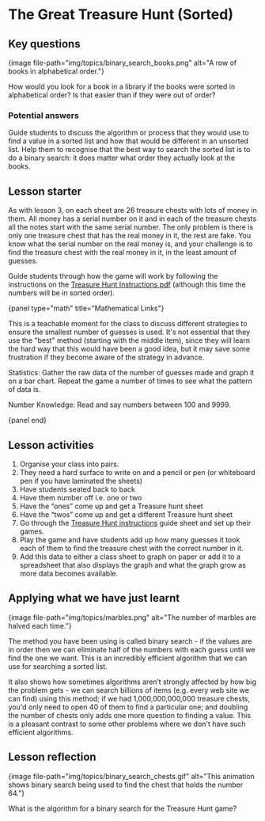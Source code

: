 # The Great Treasure Hunt (Sorted)

## Key questions

{image file-path="img/topics/binary_search_books.png" alt="A row of books in alphabetical order."}

How would you look for a book in a library if the books were sorted in alphabetical order?
Is that easier than if they were out of order?

### Potential answers

Guide students to discuss the algorithm or process that they would use to find a value in a sorted list and how that would be different in an unsorted list.
Help them to recognise that the best way to search the sorted list is to do a binary search: it does matter what order they actually look at the books.

## Lesson starter

As with lesson 3, on each sheet are 26 treasure chests with lots of money in them.
All money has a serial number on it and in each of the treasure chests all the notes start with the same serial number.
The only problem is there is only one treasure chest that has the real money in it, the rest are fake.
You know what the serial number on the real money is, and your challenge is to find the treasure chest with the real money in it, in the least amount of guesses.

Guide students through how the game will work by following the instructions on the [Treasure Hunt Instructions pdf](https://www.example.com) (although this time the numbers will be in sorted order).

{panel type="math" title="Mathematical Links"}

This is a teachable moment for the class to discuss different strategies to ensure the smallest number of guesses is used.
It's not essential that they use the "best" method (starting with the middle item), since they will learn the hard way that this would have been a good idea, but it may save some frustration if they become aware of the strategy in advance.

Statistics: Gather the raw data of the number of guesses made and graph it on a bar chart.
Repeat the game a number of times to see what the pattern of data is.

Number Knowledge: Read and say numbers between 100 and 9999.

{panel end}

## Lesson activities

1.  Organise your class into pairs.
2.  They need a hard surface to write on and a pencil or pen (or whiteboard pen if you have laminated the sheets)
3.  Have students seated back to back
4.  Have them number off i.e. one or two
5.  Have the “ones” come up and get a Treasure hunt sheet
6.  Have the “twos” come up and get a different Treasure hunt sheet
7.  Go through the [Treasure Hunt instructions]('resources:resource' 'treasure-hunt') guide sheet and set up their games.
8.  Play the game and have students add up how many guesses it took each of them to find the treasure chest with the correct number in it.
9.  Add this data to either a class sheet to graph on paper or add it to a spreadsheet that also displays the graph and what the graph grow as more data becomes available.

## Applying what we have just learnt

{image file-path="img/topics/marbles.png" alt="The number of marbles are halved each time."}

The method you have been using is called binary search - if the values are in order then we can eliminate half of the numbers with each guess until we find the one we want.
This is an incredibly efficient algorithm that we can use for searching a sorted list.

It also shows how sometimes algorithms aren’t strongly affected by how big the problem gets - we can search billions of items (e.g. every web site we can find) using this method; if we had 1,000,000,000,000 treasure chests, you'd only need to open 40 of them to find a particular one; and doubling the number of chests only adds one more question to finding a value.
This is a pleasant contrast to some other problems where we don't have such efficient algorithms.

## Lesson reflection

{image file-path="img/topics/binary_search_chests.gif" alt="This animation shows binary search being used to find the chest that holds the number 64."}

What is the algorithm for a binary search for the Treasure Hunt game?
